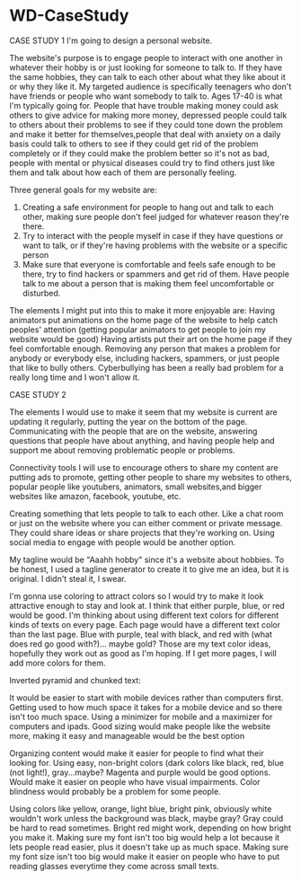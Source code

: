 # WD-CaseStudy
CASE STUDY 1
I'm going to design a personal website.

The website's purpose is to engage people to interact with one another in whatever their hobby is or just looking for someone to talk to. If they have the same hobbies, they can talk to each other about what they like about it or why they like it. My targeted audience is specifically teenagers who don't have friends or people who want somebody to talk to. Ages 17-40 is what I'm typically going for. People that have trouble making money could ask others to give advice for making more money, depressed people could talk to others about their problems to see if they could tone down the problem and make it better for themselves,people that deal with anxiety on a daily basis could talk to others to see if they could get rid of the problem completely or if they could make the problem better so it's not as bad, people with mental or physical diseases could try to find others just like them and talk about how each of them are personally feeling.  

Three general goals for my website are: 
1. Creating a safe environment for people to hang out and talk to each other, making sure people don't feel judged for whatever reason they're there. 
2. Try to interact with the people myself in case if they have questions or want to talk, or if they're having problems with the website or a specific person
3. Make sure that everyone is comfortable and feels safe enough to be there, try to find hackers or spammers and get rid of them. Have people talk to me about a person that is making them feel uncomfortable or disturbed. 

  The elements I might put into this to make it more enjoyable are: 
Having animators put animations on the home page of the website to help catch peoples' attention (getting popular animators to get people to join my website would be good) 
Having artists put their art on the home page if they feel comfortable enough. 
Removing any person that makes a problem for anybody or everybody else, including hackers, spammers, or just people that like to bully others. Cyberbullying has been a really bad problem for a really long time and I won't allow it. 

CASE STUDY 2

The elements I would use to make it seem that my website is current are updating it regularly, putting the year on the bottom of the page. Communicating with the people that are on the website, answering questions that people have about anything, and having people help and support me about removing problematic people or problems. 

Connectivity tools I will use to encourage others to share my content are putting ads to promote, getting other people to share my websites to others, popular people like youtubers, animators, small websites,and bigger websites like amazon, facebook, youtube, etc.    

Creating something that lets people to talk to each other. Like a chat room or just on the website where you can either comment or private message. They could share ideas or share projects that they're working on. Using social media to engage with people would be another option. 

My tagline would be "Aaahh hobby" since it's a website about hobbies. To be honest, I used a tagline generator to create it to give me an idea, but it is original. I didn't steal it, I swear. 

I'm gonna use coloring to attract colors so I would try to make it look attractive enough to stay and look at. I think that either purple, blue, or red would be good. I'm thinking about using different text colors for different kinds of texts on every page. Each page would have a different text color than the last page. Blue with purple, teal with black, and red with (what does red go good with?)... maybe gold? Those are my text color ideas, hopefully they work out as good as I'm hoping. If I get more pages, I will add more colors for them. 

Inverted pyramid and chunked text: 

It would be easier to start with mobile devices rather than computers first. Getting used to how much space it takes for a mobile device and so there isn't too much space. Using a minimizer for mobile and a maximizer for computers and ipads. Good sizing would make people like the website more, making it easy and manageable would be the best option 

Organizing content would make it easier for people to find what their looking for. Using easy, non-bright colors (dark colors like black, red, blue (not light!), gray...maybe? Magenta and purple would be good options. Would make it easier on people who have visual impairments. Color blindness would probably be a problem for some people. 

Using colors like yellow, orange, light blue, bright pink, obviously white wouldn't work unless the background was black, maybe gray? Gray could be hard to read sometimes. Bright red might work, depending on how bright you make it. Making sure my font isn't too big would help a lot because it lets people read easier, plus it doesn't take up as much space. Making sure my font size isn't too big would make it easier on people who have to put reading glasses everytime they come across small texts. 
